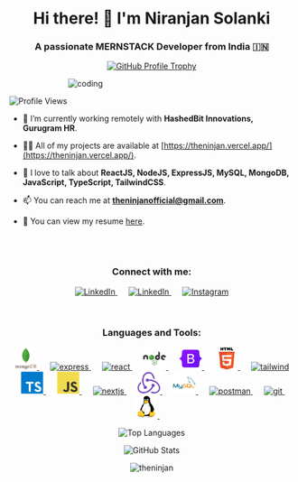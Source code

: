 <h1 align="center">Hi there! 👋 I'm Niranjan Solanki</h1>
<h3 align="center">A passionate MERNSTACK Developer from India 🇮🇳</h3>
<p align="center">
  <a href="https://github.com/ryo-ma/github-profile-trophy">
    <img src="https://github-profile-trophy.vercel.app/?username=theninjan" alt="GitHub Profile Trophy" />
  </a>
</p>
<img align="right" alt="coding" width="400" src="https://user-images.githubusercontent.com/55389276/140866485-8fb1c876-9a8f-4d6a-98dc-08c4981eaf70.gif">
<br/>

<p align="left">
  <img src="https://komarev.com/ghpvc/?username=theninjan&label=Profile%20views&color=0e75b6&style=flat" alt="Profile Views" />
</p>

- 🔭 I’m currently working remotely with **HashedBit Innovations, Gurugram HR**.

- 👨‍💻 All of my projects are available at [https://theninjan.vercel.app/](https://theninjan.vercel.app/).

- 💬 I love to talk about **ReactJS, NodeJS, ExpressJS, MySQL, MongoDB, JavaScript, TypeScript, TailwindCSS**.

- 📫 You can reach me at **theninjanofficial@gmail.com**.

- 📄 You can view my resume [here](https://drive.google.com/file/d/1u37IAVwxSMePvsodyyOo9abco07pUoJo/view?usp=sharing).
<br/>
<br/>
<h3 align="center">Connect with me:</h3>
<p align="center" style="text-decoration: none;">
  <a href="https://linkedin.com/in/theninjan" target="_blank">
    <img src="https://i.pinimg.com/originals/de/b4/6f/deb46f02a59e3b3a2aa58fac16290d63.gif" alt="LinkedIn" height="30" width="40" />
  </a>
  &nbsp;&nbsp;&nbsp;&nbsp; <!-- Inserting 4 non-breaking spaces -->
  <a href="https://twitter.com/Niranjansolan12" target="_blank">
    <img src="https://techcrunch.com/wp-content/uploads/2014/06/twitter-rise.gif?w=730&crop=1" alt="LinkedIn" height="30" width="40" />
  </a>
  &nbsp;&nbsp;&nbsp;&nbsp; <!-- Inserting 4 non-breaking spaces -->
  <a href="https://www.instagram.com/niranjan_singh.1/" target="_blank">
    <img src="https://raw.githubusercontent.com/rahuldkjain/github-profile-readme-generator/master/src/images/icons/Social/instagram.svg" alt="Instagram" height="30" width="40" />
  </a>
</p>
<br/>
<h3 align="center">Languages and Tools:</h3>
<p align="center" style="text-decoration: none;"> 
<a href="https://www.mongodb.com/" target="_blank" rel="noreferrer"> <img src="https://raw.githubusercontent.com/devicons/devicon/master/icons/mongodb/mongodb-original-wordmark.svg" alt="mongodb" width="40" height="40"/> 
</a>&nbsp;&nbsp;&nbsp;&nbsp; <!-- Inserting 4 non-breaking spaces -->
<a href="https://expressjs.com" target="_blank" rel="noreferrer"> <img src="https://encrypted-tbn0.gstatic.com/images?q=tbn:ANd9GcQdG9qnL6YBPohLsY-yowMoSV1HQsID8xHc1xqRBj8YUg&s" alt="express" width="40" height="40"/> </a> &nbsp;&nbsp;&nbsp;&nbsp; <!-- Inserting 4 non-breaking spaces -->
<a href="https://reactjs.org/" target="_blank" rel="noreferrer"> <img src="https://media3.giphy.com/media/eNAsjO55tPbgaor7ma/giphy.gif?cid=6c09b952gq9og1khg787r8aml4pswwoamg3uzlzwdkyesozx&ep=v1_internal_gif_by_id&rid=giphy.gif&ct=s" alt="react" width="40" height="40"/> </a>&nbsp;&nbsp;&nbsp;&nbsp; <!-- Inserting 4 non-breaking spaces -->
<a href="https://nodejs.org" target="_blank" rel="noreferrer"> <img src="https://raw.githubusercontent.com/devicons/devicon/master/icons/nodejs/nodejs-original-wordmark.svg" alt="nodejs" width="40" height="40"/> </a>&nbsp;&nbsp;&nbsp;&nbsp; <!-- Inserting 4 non-breaking spaces -->
<a href="https://getbootstrap.com" target="_blank" rel="noreferrer"><img src="https://raw.githubusercontent.com/devicons/devicon/master/icons/bootstrap/bootstrap-original.svg" alt="bootstrap" width="40" height="40"/> 
</a>    &nbsp;&nbsp;&nbsp;&nbsp; <!-- Inserting 4 non-breaking spaces -->   
<a href="https://www.w3.org/html/" target="_blank" rel="noreferrer"> <img src="https://raw.githubusercontent.com/devicons/devicon/master/icons/html5/html5-original-wordmark.svg" alt="html5" width="40" height="40"/> </a>&nbsp;&nbsp;&nbsp;&nbsp; <!-- Inserting 4 non-breaking spaces -->
<a href="https://tailwindcss.com/" target="_blank" rel="noreferrer"> <img src="https://www.vectorlogo.zone/logos/tailwindcss/tailwindcss-icon.svg" alt="tailwind" width="40" height="40"/> </a> &nbsp;&nbsp;&nbsp;&nbsp; <!-- Inserting 4 non-breaking spaces -->
<a href="https://www.typescriptlang.org/" target="_blank" rel="noreferrer"> <img src="https://raw.githubusercontent.com/devicons/devicon/master/icons/typescript/typescript-original.svg" alt="typescript" width="40" height="40"/> </a>&nbsp;&nbsp;&nbsp;&nbsp; <!-- Inserting 4 non-breaking spaces -->  
<a href="https://developer.mozilla.org/en-US/docs/Web/JavaScript" target="_blank" rel="noreferrer"> <img src="https://raw.githubusercontent.com/devicons/devicon/master/icons/javascript/javascript-original.svg" alt="javascript" width="40" height="40"/> </a>&nbsp;&nbsp;&nbsp;&nbsp; <!-- Inserting 4 non-breaking spaces -->
<a href="https://nextjs.org/" target="_blank" rel="noreferrer"> <img src="https://encrypted-tbn0.gstatic.com/images?q=tbn:ANd9GcR2MeCjdmu8yZqHM-ErMdYez3QjVsPJobYZD_k7DwU3kw&s" alt="nextjs" width="40" height="40"/> </a>&nbsp;&nbsp;&nbsp;&nbsp; <!-- Inserting 4 non-breaking spaces -->
 <a href="https://redux.js.org" target="_blank" rel="noreferrer"> <img src="https://raw.githubusercontent.com/devicons/devicon/master/icons/redux/redux-original.svg" alt="redux" width="40" height="40"/> </a>&nbsp;&nbsp;&nbsp;&nbsp; <!-- Inserting 4 non-breaking spaces --> 
<a href="https://www.mysql.com/" target="_blank" rel="noreferrer"> <img src="https://raw.githubusercontent.com/devicons/devicon/master/icons/mysql/mysql-original-wordmark.svg" alt="mysql" width="40" height="40"/> </a>&nbsp;&nbsp;&nbsp;&nbsp; <!-- Inserting 4 non-breaking spaces -->  
<a href="https://postman.com" target="_blank" rel="noreferrer"> <img src="https://www.vectorlogo.zone/logos/getpostman/getpostman-icon.svg" alt="postman" width="40" height="40"/> </a>&nbsp;&nbsp;&nbsp;&nbsp; <!-- Inserting 4 non-breaking spaces -->
<a href="https://git-scm.com/" target="_blank" rel="noreferrer"> <img src="https://www.vectorlogo.zone/logos/git-scm/git-scm-icon.svg" alt="git" width="40" height="40"/> </a>&nbsp;&nbsp;&nbsp;&nbsp; <!-- Inserting 4 non-breaking spaces -->
<a href="https://www.linux.org/" target="_blank" rel="noreferrer"> <img src="https://raw.githubusercontent.com/devicons/devicon/master/icons/linux/linux-original.svg" alt="linux" width="40" height="40"/> </a>&nbsp;&nbsp;&nbsp;&nbsp; <!-- Inserting 4 non-breaking spaces --> 
</p>

<p align="center">
  <img src="https://github-readme-stats.vercel.app/api/top-langs?username=theninjan&show_icons=true&locale=en&layout=compact" alt="Top Languages" />
</p>

<p align="center">
  <img src="https://github-readme-stats.vercel.app/api?username=theninjan&show_icons=true&locale=en" alt="GitHub Stats" />
</p>

<p align="center"><img  src="https://github-readme-streak-stats.herokuapp.com/?user=theninjan&" alt="theninjan" /></p>
